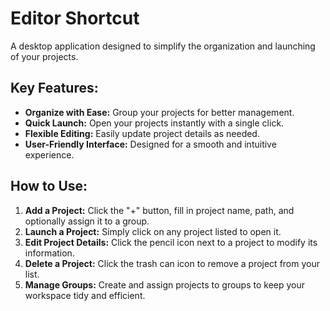 # Editor Shortcut

A desktop application designed to simplify the organization and launching of your projects.

## Key Features:
*   **Organize with Ease:** Group your projects for better management.
*   **Quick Launch:** Open your projects instantly with a single click.
*   **Flexible Editing:** Easily update project details as needed.
*   **User-Friendly Interface:** Designed for a smooth and intuitive experience.

## How to Use:
1.  **Add a Project:** Click the "+" button, fill in project name, path, and optionally assign it to a group.
2.  **Launch a Project:** Simply click on any project listed to open it.
3.  **Edit Project Details:** Click the pencil icon next to a project to modify its information.
4.  **Delete a Project:** Click the trash can icon to remove a project from your list.
5.  **Manage Groups:** Create and assign projects to groups to keep your workspace tidy and efficient.

